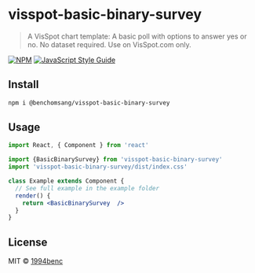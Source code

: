 # visspot-basic-binary-survey

> A VisSpot chart template: A basic poll with options to answer yes or no. No dataset required. 
> Use on VisSpot.com only.

[![NPM](https://img.shields.io/npm/v/visspot-basic-binary-survey.svg)](https://www.npmjs.com/package/@benchomsang/visspot-basic-binary-survey) [![JavaScript Style Guide](https://img.shields.io/badge/code_style-standard-brightgreen.svg)](https://standardjs.com)

## Install

```bash
npm i @benchomsang/visspot-basic-binary-survey
```

## Usage

```jsx
import React, { Component } from 'react'

import {BasicBinarySurvey} from 'visspot-basic-binary-survey'
import 'visspot-basic-binary-survey/dist/index.css'

class Example extends Component {
  // See full example in the example folder
  render() {
    return <BasicBinarySurvey  />
  }
}
```

## License

MIT © [1994benc](https://github.com/1994benc)
